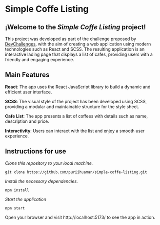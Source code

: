 # Simple Coffe Listing

## ¡Welcome to the **_Simple Coffe Listing_** project!

This project was developed as part of the challenge proposed by [DevChallenges](https://devchallenges.io/challenges), with the aim of creating a web application using modern technologies such as React and SCSS. The resulting application is an interactive lading page that displays a list of cafes, providing users with a friendly and engaging experience.

## Main Features

**React**: The app uses the React JavaScript library to build a dynamic and efficient user interface.

**SCSS**: The visual style of the project has been developed using SCSS, providing a modular and maintainable structure for the style sheet.

**Cafe List**: The app presents a list of coffees with details such as name, description and price.

**Interactivity**: Users can interact with the list and enjoy a smooth user experience.

## Instructions for use

_Clone this repository to your local machine._

```
git clone https://github.com/puriihuaman/simple-coffe-listing.git
```

_Install the necessary dependencies._

```
npm install
```

_Start the application_

```
npm start
```

Open your browser and visit http://localhost:5173/ to see the app in action.
